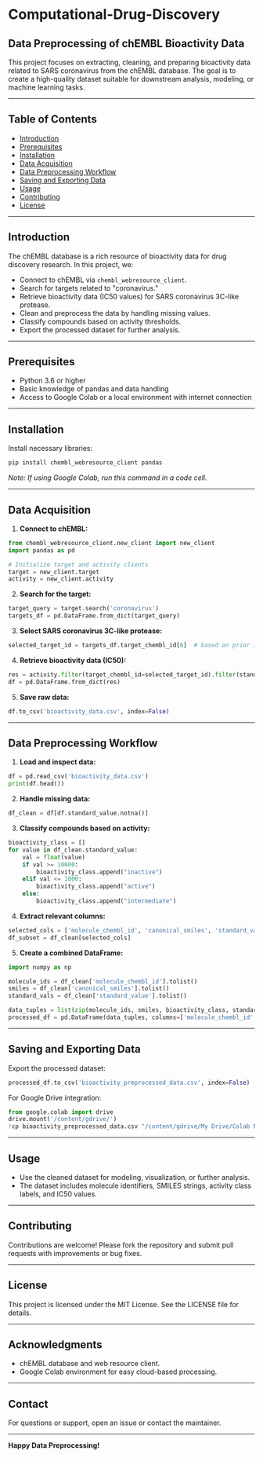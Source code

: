 # Computational-Drug-Discovery
## Data Preprocessing of chEMBL Bioactivity Data

This project focuses on extracting, cleaning, and preparing bioactivity data related to SARS coronavirus from the chEMBL database. The goal is to create a high-quality dataset suitable for downstream analysis, modeling, or machine learning tasks.

---

## Table of Contents

- [Introduction](#introduction)
- [Prerequisites](#prerequisites)
- [Installation](#installation)
- [Data Acquisition](#data-acquisition)
- [Data Preprocessing Workflow](#data-preprocessing-workflow)
- [Saving and Exporting Data](#saving-and-exporting-data)
- [Usage](#usage)
- [Contributing](#contributing)
- [License](#license)

---

## Introduction

The chEMBL database is a rich resource of bioactivity data for drug discovery research. In this project, we:

- Connect to chEMBL via `chembl_webresource_client`.
- Search for targets related to "coronavirus."
- Retrieve bioactivity data (IC50 values) for SARS coronavirus 3C-like protease.
- Clean and preprocess the data by handling missing values.
- Classify compounds based on activity thresholds.
- Export the processed dataset for further analysis.

---

## Prerequisites

- Python 3.6 or higher
- Basic knowledge of pandas and data handling
- Access to Google Colab or a local environment with internet connection

---

## Installation

Install necessary libraries:

```bash
pip install chembl_webresource_client pandas
```

*Note: If using Google Colab, run this command in a code cell.*

---

## Data Acquisition

1. **Connect to chEMBL:**

```python
from chembl_webresource_client.new_client import new_client
import pandas as pd

# Initialize target and activity clients
target = new_client.target
activity = new_client.activity
```

2. **Search for the target:**

```python
target_query = target.search('coronavirus')
targets_df = pd.DataFrame.from_dict(target_query)
```

3. **Select SARS coronavirus 3C-like protease:**

```python
selected_target_id = targets_df.target_chembl_id[6]  # based on prior inspection
```

4. **Retrieve bioactivity data (IC50):**

```python
res = activity.filter(target_chembl_id=selected_target_id).filter(standard_type="IC50")
df = pd.DataFrame.from_dict(res)
```

5. **Save raw data:**

```python
df.to_csv('bioactivity_data.csv', index=False)
```

---

## Data Preprocessing Workflow

1. **Load and inspect data:**

```python
df = pd.read_csv('bioactivity_data.csv')
print(df.head())
```

2. **Handle missing data:**

```python
df_clean = df[df.standard_value.notna()]
```

3. **Classify compounds based on activity:**

```python
bioactivity_class = []
for value in df_clean.standard_value:
    val = float(value)
    if val >= 10000:
        bioactivity_class.append("inactive")
    elif val <= 1000:
        bioactivity_class.append("active")
    else:
        bioactivity_class.append("intermediate")
```

4. **Extract relevant columns:**

```python
selected_cols = ['molecule_chembl_id', 'canonical_smiles', 'standard_value']
df_subset = df_clean[selected_cols]
```

5. **Create a combined DataFrame:**

```python
import numpy as np

molecule_ids = df_clean['molecule_chembl_id'].tolist()
smiles = df_clean['canonical_smiles'].tolist()
standard_vals = df_clean['standard_value'].tolist()

data_tuples = list(zip(molecule_ids, smiles, bioactivity_class, standard_vals))
processed_df = pd.DataFrame(data_tuples, columns=['molecule_chembl_id', 'canonical_smiles', 'bioactivity_class', 'standard_value'])
```

---

## Saving and Exporting Data

Export the processed dataset:

```python
processed_df.to_csv('bioactivity_preprocessed_data.csv', index=False)
```

For Google Drive integration:

```python
from google.colab import drive
drive.mount('/content/gdrive/')
!cp bioactivity_preprocessed_data.csv "/content/gdrive/My Drive/Colab Notebooks/data"
```

---

## Usage

- Use the cleaned dataset for modeling, visualization, or further analysis.
- The dataset includes molecule identifiers, SMILES strings, activity class labels, and IC50 values.

---

## Contributing

Contributions are welcome! Please fork the repository and submit pull requests with improvements or bug fixes.

---

## License

This project is licensed under the MIT License. See the LICENSE file for details.

---

## Acknowledgments

- chEMBL database and web resource client.
- Google Colab environment for easy cloud-based processing.

---

## Contact

For questions or support, open an issue or contact the maintainer.

---

**Happy Data Preprocessing!**
